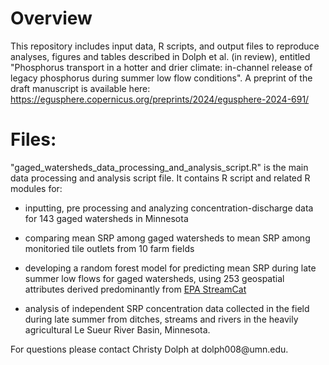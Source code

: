 # Overview

This repository includes input data, R scripts, and output files to reproduce analyses, figures and tables described in Dolph et al. (in review), entitled "Phosphorus transport in a hotter and drier climate: in-channel release of legacy phosphorus during summer low flow conditions". A preprint of the draft manuscript is available here: <https://egusphere.copernicus.org/preprints/2024/egusphere-2024-691/>

# Files:

"gaged_watersheds_data_processing_and_analysis_script.R" is the main data processing and analysis script file. It contains R script and related R modules for:

-   inputting, pre processing and analyzing concentration-discharge data for 143 gaged watersheds in Minnesota

-   comparing mean SRP among gaged watersheds to mean SRP among monitoried tile outlets from 10 farm fields

-   developing a random forest model for predicting mean SRP during late summer low flows for gaged watersheds, using 253 geospatial attributes derived predominantly from [EPA StreamCat](https://www.epa.gov/national-aquatic-resource-surveys/streamcat-dataset)

-   analysis of independent SRP concentration data collected in the field during late summer from ditches, streams and rivers in the heavily agricultural Le Sueur River Basin, Minnesota.

For questions please contact Christy Dolph at dolph008\@umn.edu.
